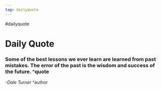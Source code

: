 ```yaml
---
tag: dailyquote
---
```


#dailyquote

# Daily Quote

### Some of the best lessons we ever learn are learned from past mistakes. The error of the past is the wisdom and success of the future. ^quote
*-Dale Turner* ^author
